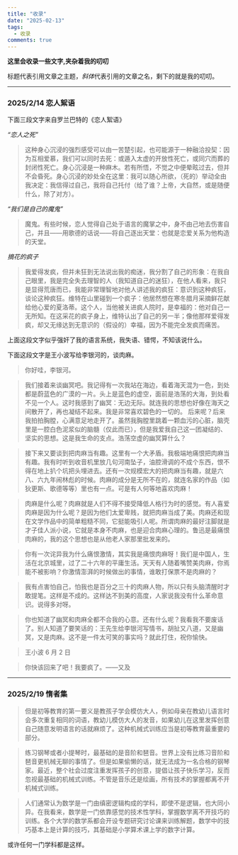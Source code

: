 ```yaml
---
title: "收录"
date: "2025-02-13"
tags:
  - 收录
comments: true
---
```


**这里会收录一些文字,夹杂着我的叨叨**

标题代表引用文章之主题，*斜体*代表引用的文章之名，剩下的就是我的叨叨。

---

### 2025/2/14 恋人絮语

下面三段文字来自罗兰巴特的《恋人絮语》

_“恋人之死”_

> 这种身心沉浸的强烈感受可以由一苦楚引起，也可能源于一种融洽投契：因为互相爱慕，我们可以同时去死：或遁入太虚的开放性死亡，或同穴而葬的封闭性死亡。身心沉浸是一种麻木。若有所悟，不觉之中便晕眩过去，但并不会昏死。身心沉浸的妙处全在这里：我可以随心所欲，（死的）举动全由我决定：我信得过自己，我将自己托付（给了谁？上帝，大自然，或是随便什么，除了对方）。

_“我们是自己的魔鬼”_

> 魔鬼。有些时候，恋人觉得自己处于语言的魔掌之中，身不由己地去伤害自己，并且——用歌德的话说——将自己逐出天堂：也就是恋爱关系为他构造的天堂。

_摘花的疯子_

> 我爱得发疯，但并未狂到无法说出我的痴迷，我分割了自己的形象：在我自己眼里，我是完全失去理智的人（我知道自己的迷狂），在他人看来，我只是显得荒唐而已，我能非常理智地对他人讲述我的疯狂：意识到这种疯狂，谈论这种疯狂。维特在山里碰到一个疯子：他居然想在寒冬腊月采摘鲜花献给他心爱的夏洛蒂。这个人，当他被关进疯人院时，是幸福的：他对自己一无所知。在这采花的疯子身上，维特认出了自己的另一半；像他那样爱得发疯，却又无缘达到无意识的（假设的）幸福，因为不能完全发疯而痛苦。

上面这段文字似乎强奸了我的语言系统，我失语、错愕，不知该说什么。

下面这段文字是王小波写给李银河的，谈肉麻。

> 你好哇，李银河。

> 我们接着来谈幽冥吧。我记得有一次我站在海边，看着海天混为一色，到处都是蔚蓝色的广漠的一片。头上是蓝色的虚空，面前是浩荡的大海，到处看不见一个人。这时我感到了幽冥：无边无际。就连我的思想也好像在海天之间散开了，再也凝结不起来。我是非常喜欢碧色的一切的。
> 后来呢？后来我拍拍胸膛，心满意足地走开了。虽然我胸膛里跳着一颗血污的心脏，脑壳里是一腔白色泥浆似的脑髓（仅此而已），但是我爱我自己这一团凝结的、坚实的思想。这是我生命的支点。浩荡空虚的幽冥算什么？

> 接下来又要谈到把肉麻当有趣。这里有一个大矛盾。我极端地痛恨把肉麻当有趣。我有时听到收音机里放几句河南坠子，油腔滑调的不成个东西，恨不得在地上扒个坑把头埋进去。还有一次规模宏大的把肉麻当有趣，就是六八、六九年闹林彪的时候。肉麻的成分是无所不在的，就连名家的作品（如狄更斯、歌德等等）里也有一点。可是有人何等地喜欢肉麻！

> 肉麻是什么呢？肉麻就是人们不得不接受降低人格行为时的感觉。有人喜爱肉麻是因为什么呢？是因为他们太爱卑贱，就把肉麻当成了美。肉麻还和现在文学作品中的简单粗糙不同，它挺能吸引人呢。所谓肉麻的最好注脚就是才子佳人派小说，它就是本身不肉麻，也是迎合肉麻心理的。鲁迅是最痛恨肉麻的，我的这个思想也是从他老人家那里批发来的。

> 你有一次诧异我为什么痛恨激情，其实我是痛恨肉麻呀！我们是中国人，生活在北京城里，过了二十六年的平庸生活。天天有人随着嘴赞美肉麻，你焉能不被影响？你激情澎湃的时候做出的事情，谁敢打保票不是肉麻的？

> 我有点害怕自己，怕我也是百分之三十的肉麻人物，所以只有头脑清醒时才敢提笔。这样是不成的。这样达不到美的高度，人家说我没有什么革命意识。说得多对呀。

> 你也知道了幽冥和肉麻全都不合我的心意。还有什么呢？我看我不要废话了。别人知道了要笑话的：王先生给李银河写情书，胡扯又八道，又是幽冥，又是肉麻。这不是一件太可笑的事实吗？就此打住，祝你愉快。

> 王小波 6 月 2 日

> 你快该回来了吧！我要疯了。——又及

---

### 2025/2/19 惰者集

> 但是初等教育的第一要义是教孩子学会模仿大人，例如母亲在教幼儿语言时会多次重复相同的词语，教幼儿模仿大人的发音，如果幼儿在这里发挥创意自己随意发明语言的话就麻烦了。这种机械式训练应当是初等教育最重要的部分。

> 练习钢琴或者小提琴时，最基础的是音阶和琶音。世界上没有比练习音阶和琶音更机械无聊的事情了。但是如果偷懒的话，就无法成为一名合格的钢琴家。最近，整个社会过度注重发挥孩子的创意，提倡让孩子快乐学习，反而忽视最基础的机械式训练。不管是音乐还是绘画，所有技术的掌握都离不开机械式训练。

> 人们通常认为数学是一门由缜密逻辑构成的学科，即使不是逻辑，也大同小异。在我看来，数学是一门依靠感觉的技术性学科，掌握数学离不开技巧的训练。各个大学的数学系都会开设专题研究讨论课来训练解题，数学中的技巧基本上是计算的技巧，其基础是小学算术课上学的数字计算。

或许任何一门学科都是这样。
